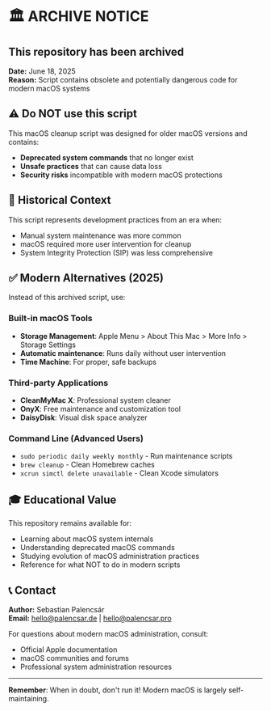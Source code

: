 # 🏛️ ARCHIVE NOTICE

## This repository has been archived

**Date:** June 18, 2025  
**Reason:** Script contains obsolete and potentially dangerous code for modern macOS systems

## ⚠️ Do NOT use this script

This macOS cleanup script was designed for older macOS versions and contains:

- **Deprecated system commands** that no longer exist
- **Unsafe practices** that can cause data loss
- **Security risks** incompatible with modern macOS protections

## 📅 Historical Context

This script represents development practices from an era when:
- Manual system maintenance was more common
- macOS required more user intervention for cleanup
- System Integrity Protection (SIP) was less comprehensive

## ✅ Modern Alternatives (2025)

Instead of this archived script, use:

### Built-in macOS Tools
- **Storage Management**: Apple Menu > About This Mac > More Info > Storage Settings
- **Automatic maintenance**: Runs daily without user intervention
- **Time Machine**: For proper, safe backups

### Third-party Applications
- **CleanMyMac X**: Professional system cleaner
- **OnyX**: Free maintenance and customization tool
- **DaisyDisk**: Visual disk space analyzer

### Command Line (Advanced Users)
- `sudo periodic daily weekly monthly` - Run maintenance scripts
- `brew cleanup` - Clean Homebrew caches
- `xcrun simctl delete unavailable` - Clean Xcode simulators

## 🎓 Educational Value

This repository remains available for:
- Learning about macOS system internals
- Understanding deprecated macOS commands
- Studying evolution of macOS administration practices
- Reference for what NOT to do in modern scripts

## 📞 Contact

**Author:** Sebastian Palencsár  
**Email:** hello@palencsar.de | hello@palencsar.pro

For questions about modern macOS administration, consult:
- Official Apple documentation
- macOS communities and forums
- Professional system administration resources

---

**Remember**: When in doubt, don't run it! Modern macOS is largely self-maintaining.
